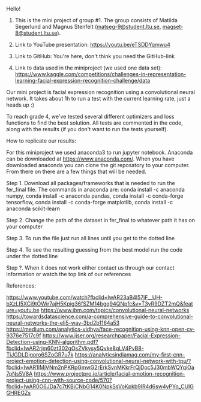 Hello!

1. This is the mini project of group #1. The group consists of Matilda Segerlund and 
   Magnus Stenfelt (matseg-9@student.ltu.se, magset-8@student.ltu.se). 
   
2. Link to YouTube presentation: https://youtu.be/eTSDDYqmwu4

3. Link to GitHub: You're here, don't think you need the GitHub-link

4. Link to data used in the miniproject (we used one data set): https://www.kaggle.com/competitions/challenges-in-representation-learning-facial-expression-recognition-challenge/data

Our mini project is facial expression recognition using a convolutional neural network. It takes about 1h to run a test 
with the current learning rate, just a heads up :)

To reach grade 4, we've tested several different optimizers and loss functions to find the best solution. All tests are 
commented in the code, along with the results (if you don't want to run the tests yourself). 

How to replicate our results: 

For this miniproject we used anaconda3 to run jupyter notebook. Anaconda can be downloaded at https://www.anaconda.com/.
When you have downloaded anaconda you can clone the git reposatory to your computer.
From there on there are a few things that will be needed.

Step 1. Download all packages/frameworks that is needed to run the fer_final file. 
The commands in anaconda are:
conda install -c anaconda numpy,
conda install -c anaconda pandas,
conda install -c conda-forge tensorflow,
conda install -c conda-forge matplotlib,
conda install -c anaconda scikit-learn

Step 2. Change the path of the dataset in fer_final to whatever path it has on your computer

Step 3. To run the file just run all lines until you get to the dotted line

Step 4. To see the resulting guessing from the best model run the code under the dotted line

Step ?. When it does not work either contact us through our contact information or watch the top link of our references

References:

https://www.youtube.com/watch?fbclid=IwAR23aB4l57jF__UH-bXzLI5XCi9tOWir7ajH5Kpig36fSZM14bgq94QNpfc&v=T3yR9DZT2mQ&feature=youtu.be
https://www.ibm.com/topics/convolutional-neural-networks
https://towardsdatascience.com/a-comprehensive-guide-to-convolutional-neural-networks-the-eli5-way-3bd2b1164a53
https://medium.com/analytics-vidhya/face-recognition-using-knn-open-cv-9376e7517c9f
https://www.ijser.org/researchpaper/Facial-Expression-Detection-using-KNN-algorithm.pdf?fbclid=IwAR2rjm60zt302gOsZVkysy5Qvke8qLV4PvB8-TiJGDLDigoro6SZoGR7u7k
https://analyticsindiamag.com/my-first-cnn-project-emotion-detection-using-convolutional-neural-network-with-tpu/?fbclid=IwAR1IMjVNm2nPKRpGmwG2rErkSvnMKkrFrQjDoc5J30mbWQYqiOa7pNs5V8A
https://www.projectpro.io/article/facial-emotion-recognition-project-using-cnn-with-source-code/570?fbclid=IwAR0O6JDa7c7tKBiCNbG14K0NpkSsVoKpkb9IR4d6sw4yPYo_CUlGGHREGZs
